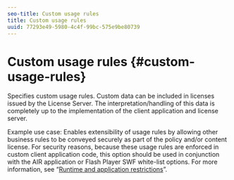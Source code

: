 ```yaml
---
seo-title: Custom usage rules
title: Custom usage rules
uuid: 77293e49-5980-4c4f-99bc-575e9be80739
---
```


# Custom usage rules {#custom-usage-rules}

Specifies custom usage rules. Custom data can be included in licenses issued by the License Server. The interpretation/handling of this data is completely up to the implementation of the client application and license server.

Example use case: Enables extensibility of usage rules by allowing other business rules to be conveyed securely as part of the policy and/or content license. For security reasons, because these usage rules are enforced in custom client application code, this option should be used in conjunction with the AIR application or Flash Player SWF white-list options. For more information, see “[Runtime and application restrictions](../../../../aaxs-protecting-content/content-introduction/content-usage-rules/content-runtime-application-restrictions/content-blacklist-app-runtimes.md)”.

